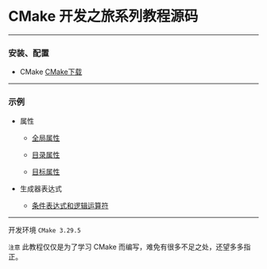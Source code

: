 ﻿# CMake 开发之旅系列教程源码

------

### 安装、配置

 - CMake [CMake下载](http://cmake.org/)

------

### 示例

 - 属性 
    - [全局属性](./属性/全局属性/CMakeLists.txt)
    
    - [目录属性](./属性/目录属性/CMakeLists.txt)

    - [目标属性](./属性/目标属性/CMakeLists.txt)

- 生成器表达式
    - [条件表达式和逻辑运算符](./生成器表达式/条件表达式和逻辑运算符/CMakeLists.txt)

------

开发环境 `CMake 3.29.5`

`注意` 此教程仅仅是为了学习 CMake 而编写，难免有很多不足之处，还望多多指正。

